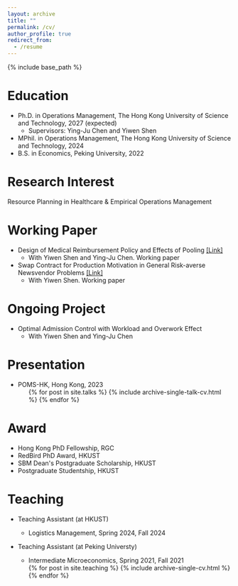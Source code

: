 ```yaml
---
layout: archive
title: ""
permalink: /cv/
author_profile: true
redirect_from:
  - /resume
---
```


{% include base_path %}

Education
======
* Ph.D. in Operations Management, The Hong Kong University of Science and Technology, 2027 (expected)
  * Supervisors: Ying-Ju Chen and Yiwen Shen
* MPhil. in Operations Management, The Hong Kong University of Science and Technology, 2024
* B.S. in Economics, Peking University, 2022



Research Interest
======
Resource Planning in Healthcare & Empirical Operations Management 


  
Working Paper
======
* Design of Medical Reimbursement Policy and Effects of Pooling [[Link]](https://papers.ssrn.com/sol3/papers.cfm?abstract_id=5008770) 
  * With Yiwen Shen and Ying-Ju Chen. Working paper
* Swap Contract for Production Motivation in General Risk-averse Newsvendor Problems [[Link]](https://papers.ssrn.com/sol3/papers.cfm?abstract_id=5150883) 
  * With Yiwen Shen. Working paper


Ongoing Project
======
* Optimal Admission Control with Workload and Overwork Effect
  * With Yiwen Shen and Ying-Ju Chen


Presentation
======
* POMS-HK, Hong Kong, 2023
  <ul>{% for post in site.talks %}
    {% include archive-single-talk-cv.html %}
  {% endfor %}</ul>

  
Award
======
* Hong Kong PhD Fellowship, RGC
* RedBird PhD Award, HKUST
* SBM Dean's Postgraduate Scholarship, HKUST
* Postgraduate Studentship, HKUST


Teaching
======
* Teaching Assistant (at HKUST)
  * Logistics Management, Spring 2024, Fall 2024
* Teaching Assistant (at Peking Universty)
  * Intermediate Microeconomics, Spring 2021, Fall 2021
  
  <ul>{% for post in site.teaching %}
    {% include archive-single-cv.html %}
  {% endfor %}</ul>
